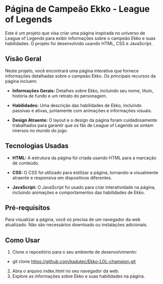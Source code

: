 # Página de Campeão Ekko - League of Legends

Este é um projeto que visa criar uma página inspirada no universo de League of Legends para exibir informações sobre o campeão Ekko e suas habilidades. O projeto foi desenvolvido usando HTML, CSS e JavaScript.

## Visão Geral

Neste projeto, você encontrará uma página interativa que fornece informações detalhadas sobre o campeão Ekko. Os principais recursos da página incluem:

- **Informações Gerais:** Detalhes sobre Ekko, incluindo seu nome, título, história de fundo e um retrato do personagem.

- **Habilidades:** Uma descrição das habilidades de Ekko, incluindo passivas e ativas, juntamente com animações e informações visuais.

- **Design Atraente:** O layout e o design da página foram cuidadosamente trabalhados para garantir que os fãs de League of Legends se sintam imersos no mundo do jogo.

## Tecnologias Usadas

- **HTML:** A estrutura da página foi criada usando HTML para a marcação de conteúdo.

- **CSS:** O CSS foi utilizado para estilizar a página, tornando-a visualmente atraente e responsiva em dispositivos diferentes.

- **JavaScript:** O JavaScript foi usado para criar interatividade na página, incluindo animações e comportamentos das habilidades de Ekko.

## Pré-requisitos

Para visualizar a página, você só precisa de um navegador da web atualizado. Não são necessários downloads ou instalações adicionais.

## Como Usar

1. Clone o repositório para o seu ambiente de desenvolvimento:
- git clone https://github.com/kadutec/Ekko-LOL-champion.git
2. Abra o arquivo index.html no seu navegador da web.
3. Explore as informações sobre Ekko e suas habilidades na página.
